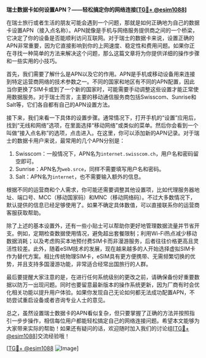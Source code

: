 **瑞士数据卡如何设置APN？——轻松搞定你的网络连接[[TG💪+ @esim1088](https://t.me/s/esim1088)]**

在瑞士旅行或者生活的朋友可能会遇到一个问题，那就是如何正确地为自己的数据卡设置APN（接入点名称）。APN就像是手机与网络服务提供商之间的一个桥梁，它决定了你的设备是否能顺利访问互联网。对于瑞士的数据卡来说，设置正确的APN非常重要，因为它直接影响到你的上网速度、稳定性和费用问题。如果你正在寻找一种简单的方法来解决这个问题，那么这篇文章将为你提供详细的操作步骤和一些实用的小技巧。

首先，我们需要了解什么是APN以及它的作用。APN是手机或移动设备用来连接到特定运营商网络的技术参数之一。不同的国家和地区有不同的APN配置，因此当你更换了SIM卡或到了一个新的国家时，可能需要手动调整这些设置才能正常使用数据服务。对于瑞士而言，主要的移动通信服务商包括Swisscom、Sunrise和Salt等，它们各自都有自己的APN设置方法。

接下来，我们来看一下具体的设置步骤。通常情况下，打开手机的“设置”应用后，找到“无线和网络”选项，在里面选择“移动网络”或类似的菜单。然后你会看到一个叫做“接入点名称”的选项，点击进入。在这里，你可以添加新的APN记录。对于瑞士的数据卡用户来说，最常用的几个APN分别是：

1. Swisscom：一般情况下，APN名为`internet.swisscom.ch`，用户名和密码留空即可。
2. Sunrise：APN名为`web.srce`，同样不需要填写用户名和密码。
3. Salt：APN名为`internet`，也不需要输入额外的信息。

根据不同的运营商和个人需求，你可能还需要调整其他设置项，比如代理服务器地址、端口号、MCC（移动国家码）和MNC（移动网络码）。不过大多数情况下，默认提供的信息已经足够使用了。如果不确定具体数值，可以直接联系你的运营商客服获取帮助。

除了上述的基本设置外，还有一些小贴士可以帮助你更好地管理数据流量并节省开支。例如，定期检查数据使用情况，避免超出套餐限制；利用Wi-Fi热点减少移动数据消耗；以及考虑购买本地预付费SIM卡而非漫游服务，后者往往价格更高且灵活性较差。此外，随着eSIM技术的发展，现在越来越多的人开始选择虚拟SIM卡作为替代方案。相比传统物理SIM卡，eSIM具有更方便携带、无需频繁切换的优势，并且支持多国漫游功能，非常适合经常出国旅行的人群。

最后要提醒大家注意的是，在进行任何系统级别的更改之前，请确保备份好重要数据以防万一出现问题。同时也要留意最新版本的操作系统更新，因为厂商有时会优化相关功能以提升用户体验。如果你发现自己无论如何都无法成功配置APN，不妨尝试重启设备或者咨询专业人士的意见。

总之，虽然设置瑞士数据卡的APN看似复杂，但只要掌握了正确的方法并按照指引一步步操作，相信每位用户都能轻松搞定自己的网络连接问题。希望本文能够为大家带来实际的帮助！如果还有疑问的话，欢迎随时加入我们的讨论组[[TG💪+ @esim1088](https://t.me/s/esim1088)]交流经验哦！

[[TG💪+ @esim1088](https://t.me/s/esim1088) ![Image](https://i.postimg.cc/4NQfJmqS/Snipaste-2025-05-13-00-14-12.png)]